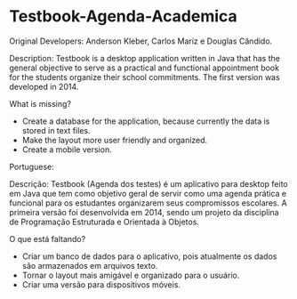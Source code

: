 # Testbook-Agenda-Academica

Original Developers: Anderson Kleber, Carlos Mariz e Douglas Cândido.

Description: Testbook is a desktop application written in Java that has the general objective to serve as a practical and functional appointment book for the students organize their school commitments. The first version was developed in 2014.

What is missing?
- Create a database for the application, because currently the data is stored in text files.
- Make the layout more user friendly and organized.
- Create a mobile version.

Portuguese:

Descrição: Testbook (Agenda dos testes) é um aplicativo para desktop feito em Java que tem como objetivo geral de servir como uma agenda prática e funcional para os estudantes organizarem seus compromissos escolares. A primeira versão foi desenvolvida em 2014, sendo um projeto da disciplina de Programação Estruturada e Orientada à Objetos. 

O que está faltando?
- Criar um banco de dados para o aplicativo, pois atualmente os dados são armazenados em arquivos texto.
- Tornar o layout mais amigável e organizado para o usuário.
- Criar uma versão para dispositivos móveis.


